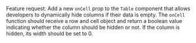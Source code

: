 Feature request: Add a new `onCell` prop to the `Table` component that allows developers to dynamically hide columns if their data is empty. The `onCell` function should receive a row and cell object and return a boolean value indicating whether the column should be hidden or not. If the column is hidden, its width should be set to 0.

